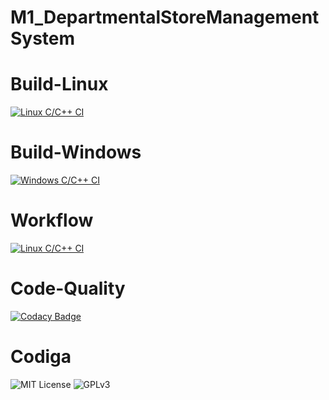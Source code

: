 # M1_DepartmentalStoreManagementSystem

# Build-Linux
  [![Linux C/C++ CI](https://github.com/jahnavee45/M1_project_utility/actions/workflows/Linux_c-cpp.yml/badge.svg)](https://github.com/jahnavee45/M1_project_utility/actions/workflows/Linux_c-cpp.yml)
  
# Build-Windows
  [![Windows C/C++ CI](https://github.com/jahnavee45/M1_project_utility/actions/workflows/Windows_c-cpp.yml/badge.svg)](https://github.com/jahnavee45/M1_project_utility/actions/workflows/Windows_c-cpp.yml)
  
# Workflow
  [![Linux C/C++ CI](https://github.com/jahnavee45/M1_project_utility/actions/workflows/Linux_c-cpp.yml/badge.svg)](https://github.com/jahnavee45/M1_project_utility/actions/workflows/Linux_c-cpp.yml)

# Code-Quality
   [![Codacy Badge](https://app.codacy.com/project/badge/Grade/b13c732750a44fedaab997f108204605)](https://www.codacy.com/gh/jahnavee45/M1_project_utility/dashboard?utm_source=github.com&amp;utm_medium=referral&amp;utm_content=jahnavee45/M1_project_utility&amp;utm_campaign=Badge_Grade)

# Codiga
   ![MIT License](https://api.codiga.io/project/31540/score/svg)
   ![GPLv3](https://api.codiga.io/project/31540/status/svg)
